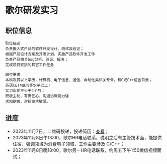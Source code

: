 # 歌尔研发实习

## 职位信息

```
职位描述
负责嵌入式产品的软件开发设计、测试及验证；
根据产品设计方案及开发计划，实施产品软件开发工作
负责产品相关bug分析、验证、解决；
完成项目安排的其它工作任务

职位要求
本科及其以上学历，计算机、电子信息、通信、自动化类相关专业，有C或C++语言背景；
英语CET4或同等水平以上；
实习周期不少于4个月；
积极主动，有责任心，沟通协调能力强
求知欲强，对新技术敏感。
```

## 进度

- 2023年11月7日，二维码投递，投递简历：[查看](https://mysite-bucket.oss-cn-wulanchabu.aliyuncs.com/profile/%E7%AE%80%E5%8E%86-%E6%AD%8C%E5%B0%94%E5%AE%9E%E4%B9%A0-%E5%BC%A0%E6%99%AF%E8%B5%AB-%E4%B8%AD%E5%9B%BD%E7%9F%B3%E6%B2%B9%E5%A4%A7%E5%AD%A6%28%E5%8D%8E%E4%B8%9C%29.png)；
- 2023年11月8日午13:00，歌尔HR电话联系，说明之后有主管技术面，能提供住宿，强调领域为消费电子领域，工作主要涉及 C/C++；
- 2023年11月8日晚18:00，歌尔另一HR电话联系，约周五下午1:50微信视频面试；